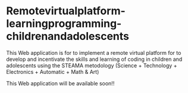 # Remotevirtualplatform-learningprogramming-childrenandadolescents

This Web application is for to implement a remote virtual platform for to develop and incentivate the skills and learning of coding in children and adolescents using the STEAMA metodology (Science + Technology + Electronics + Automatic + Math & Art)

This Web application will be available soon!!

